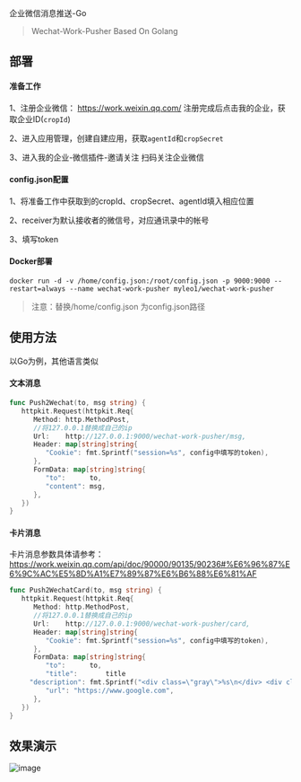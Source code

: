 企业微信消息推送-Go

> Wechat-Work-Pusher Based On Golang

## 部署

#### 准备工作

1、注册企业微信： https://work.weixin.qq.com/ 注册完成后点击我的企业，获取企业ID(`cropId`)

2、进入应用管理，创建自建应用，获取`agentId`和`cropSecret`

3、进入我的企业-微信插件-邀请关注 扫码关注企业微信

#### config.json配置

1、将准备工作中获取到的cropId、cropSecret、agentId填入相应位置

2、receiver为默认接收者的微信号，对应通讯录中的帐号

3、填写token

#### Docker部署

    docker run -d -v /home/config.json:/root/config.json -p 9000:9000 --restart=always --name wechat-work-pusher myleo1/wechat-work-pusher

> 注意：替换/home/config.json 为config.json路径

## 使用方法

以Go为例，其他语言类似

#### 文本消息

```go
func Push2Wechat(to, msg string) {
   httpkit.Request(httpkit.Req{
      Method: http.MethodPost,
      //将127.0.0.1替换成自己的ip
      Url:    http://127.0.0.1:9000/wechat-work-pusher/msg,
      Header: map[string]string{
         "Cookie": fmt.Sprintf("session=%s", config中填写的token),
      },
      FormData: map[string]string{
         "to":      to,
         "content": msg,
      },
   })
}
```

#### 卡片消息

卡片消息参数具体请参考：https://work.weixin.qq.com/api/doc/90000/90135/90236#%E6%96%87%E6%9C%AC%E5%8D%A1%E7%89%87%E6%B6%88%E6%81%AF

```go
func Push2WechatCard(to, msg string) {
   httpkit.Request(httpkit.Req{
      Method: http.MethodPost,
      //将127.0.0.1替换成自己的ip
      Url:    http://127.0.0.1:9000/wechat-work-pusher/card,
      Header: map[string]string{
         "Cookie": fmt.Sprintf("session=%s", config中填写的token),
      },
      FormData: map[string]string{
         "to":      to,
         "title":		title
	 "description": fmt.Sprintf("<div class=\"gray\">%s\n</div> <div class=\"normal\">恭喜您%s~,学号[%s]打卡成功！\n</div><div class=\"highlight\">点击卡片进入云战役打卡官网查看详情~</div>", time.Now().Format(timekit.TimeLayoutYMD), name, id),
         "url": "https://www.google.com",
      },
   })
}
```
## 效果演示

![image](https://user-images.githubusercontent.com/66349676/111748431-7eadf380-88cb-11eb-8590-73e1414d98e6.png)

